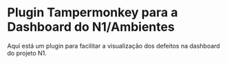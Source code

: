 # Plugin Tampermonkey para a Dashboard do N1/Ambientes

Aqui está um plugin para facilitar a visualização dos defeitos na dashboard do projeto N1.
